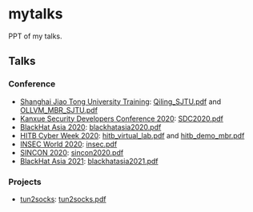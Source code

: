 # mytalks
PPT of my talks.

## Talks

### Conference

- [Shanghai Jiao Tong University Training](https://infosec.sjtu.edu.cn/NoticeDetail.aspx?id=141): [Qiling_SJTU.pdf](https://github.com/wtdcode/mytalks/blob/master/Qiling_SJTU.pdf) and [OLLVM_MBR_SJTU.pdf](https://github.com/wtdcode/mytalks/blob/master/OLLVM_MBR_SJTU.pdf)
- [Kanxue Security Developers Conference 2020](https://www.bagevent.com/event/6324919): [SDC2020.pdf](https://github.com/wtdcode/mytalks/blob/master/SDC2020.pdf)
- [BlackHat Asia 2020](https://www.blackhat.com/asia-20/arsenal/schedule/index.html#qiling-lightweight-advanced-binary-analyzer-19245): [blackhatasia2020.pdf](https://github.com/wtdcode/mytalks/blob/master/blackhatasia2020.pdf)
- [HITB Cyber Week 2020](https://cyberweek.ae/2020/lab-qiling-framework/): [hitb_virtual_lab.pdf](https://github.com/wtdcode/mytalks/blob/master/hitb_virtual_lab.pdf) and [hitb_demo_mbr.pdf](https://github.com/wtdcode/mytalks/blob/master/hitb_demo_mbr.pdf)
- [INSEC World 2020](https://www.insecworld.com/attend/conference-agenda2020/#parentHorizontalTab02): [insec.pdf](https://github.com/wtdcode/mytalks/blob/master/insec.pdf)
- [SINCON 2020](https://www.infosec-city.com/post/sin20-1-qiling-framework): [sincon2020.pdf](https://github.com/wtdcode/mytalks/blob/master/sincon2020.pdf)
- [BlackHat Asia 2021](https://www.blackhat.com/asia-21/arsenal/schedule/#qiling-smart-analysis-for-smart-contract-22643): [blackhatasia2021.pdf](https://github.com/wtdcode/mytalks/blob/master/blackhatasia2021.pdf)

### Projects

- [tun2socks](https://github.com/wtdcode/tun2socks): [tun2socks.pdf](https://github.com/wtdcode/mytalks/blob/master/tun2socks.pdf)
